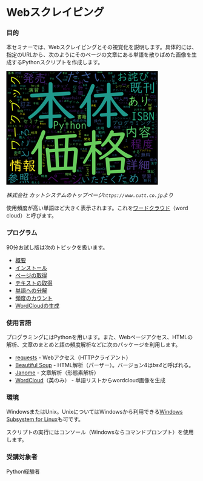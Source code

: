 # Webスクレイピング

### 目的

本セミナーでは、Webスクレイピングとその視覚化を説明します。具体的には、指定のURLから、次のようにそのページの文章にある単語を散りばめた画像を生成するPythonスクリプトを作成します。

<img src="./Images/www_cutt_co_jp.png" width="400">  

*株式会社 カットシステムのトップページ`https://www.cutt.co.jp`より*

使用頻度が高い単語ほど大きく表示されます。これを[ワードクラウド](https://ja.wikipedia.org/wiki/タグクラウド "LINK")（word cloud）と呼びます。


### プログラム

90分お試し版は次のトピックを扱います。

- [概要](./00-Overview.md "INTERNAL")
- [インストール](./01-Install.md "INTERNAL")
- [ページの取得](./02-GetPage.md "INTERNAL")
- [テキストの取得](./03-ExtractTexts.md "INTERNAL")
- [単語への分解](./04-Tokenize.md "INTERNAL")
- [頻度のカウント](./05-CalcProbs.md "INTERNAL")
- [WordCloudの生成](./06-GenerateWc.md "INTERNAL")

<!---
フルバージョン（休み時間を入れて6時間）では上記に続いて次のトピックを説明します（TBD）。

- クローリング
- 選択単語の検討 ... janome の特定の品詞のフィルタリング
- アンカーの選択 ... bs4.find()
- 英文のスクレイピング ... NLTK
- janome、NLTK を用いた単語頻度計算
--->

### 使用言語

プログラミングにはPythonを用います。また、Webページアクセス、HTMLの解析、文章のまとめと語の頻度解析などに次のパッケージを利用します。

- [requests](https://requests-docs-ja.readthedocs.io/en/latest/ "LINK") - Webアクセス（HTTPクライアント）
- [Beautiful Soup](http://kondou.com/BS4/ "LINK") - HTML解析（パーザー）。バージョン4は*bs4*と呼ばれる。
- [Janome](https://mocobeta.github.io/janome/ "LINK") - 文章解析（形態素解析）
- [WordCloud](http://amueller.github.io/word_cloud/ "LINK")（英のみ） - 単語リストからwordcloud画像を生成


### 環境

WindowsまたはUnix。UnixについてはWindowsから利用できる[Windows Subsystem for Linux](https://docs.microsoft.com/en-us/windows/wsl/ "LINK")も可です。

スクリプトの実行にはコンソール（Windowsならコマンドプロンプト）を使用します。


### 受講対象者

Python経験者

